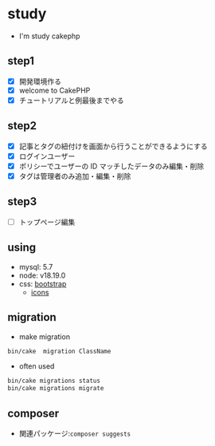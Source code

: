 # study

- I'm study cakephp

## step1

- [x] 開発環境作る
- [x] welcome to CakePHP
- [x] チュートリアルと例最後までやる

## step2

- [x] 記事とタグの紐付けを画面から行うことができるようにする
- [x] ログインユーザー
- [x] ポリシーでユーザーの ID マッチしたデータのみ編集・削除
- [x] タグは管理者のみ追加・編集・削除

## step3

- [ ] トップページ編集

## using

- mysql: 5.7
- node: v18.19.0
- css: [bootstrap](https://getbootstrap.jp/)
  - [icons](https://icons.getbootstrap.jp/)

## migration

- make migration

```sh
bin/cake  migration ClassName
```

- often used

```sh
bin/cake migrations status
bin/cake migrations migrate
```

## composer

- 関連パッケージ:`composer suggests`
